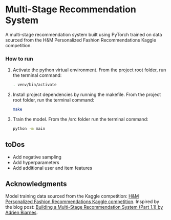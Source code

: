 <h1>Multi-Stage Recommendation System</h1>

A multi-stage recommendation system built using PyTorch trained on data sourced from the H&M Personalized Fashion Recommendations Kaggle competition.


### How to run

1. Activate the python virtual environment. From the project root folder, run the terminal command:
   ```sh
   . venv/bin/activate
   ```
2. Install project dependencies by running the makefile. From the project root folder, run the terminal command:
   ```sh
   make
   ```
3. Train the model. From the /src folder run the terminal command:
   ```sh
   python -m main
   ```
   

## toDos

- Add negative sampling
- Add hyperparameters
- Add additional user and item features


<!-- ACKNOWLEDGMENTS -->
## Acknowledgments
Model training data sourced from the Kaggle competition: [H&M Personalized Fashion Recommendations Kaggle competition](https://www.kaggle.com/c/h-and-m-personalized-fashion-recommendations).
Inspired by the blog post: [Building a Multi-Stage Recommendation System (Part 1.1) by Adrien Biarnes](https://medium.com/mlearning-ai/building-a-multi-stage-recommendation-system-part-1-1-95961ccf3dd8).

